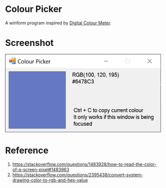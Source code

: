 # Colour Picker
A winform program inspired by [Digital Colour Meter](https://support.apple.com/en-au/guide/digital-color-meter/welcome/mac).

# Screenshot
![ScreenShot](https://raw.githubusercontent.com/HenryQuan/ColourPicker/master/screenshot.PNG)

# Reference
1. https://stackoverflow.com/questions/1483928/how-to-read-the-color-of-a-screen-pixel#1483963
2. https://stackoverflow.com/questions/2395438/convert-system-drawing-color-to-rgb-and-hex-value

